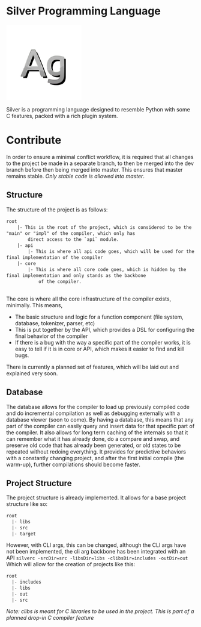 # Silver Programming Language
<img src="res/silver_logo.png" width="200">

Silver is a programming language designed to resemble Python with some C features, packed with a rich plugin system.

# Contribute
In order to ensure a minimal conflict workflow, it is required that all changes to the project be made in a separate
branch, to then be merged into the dev branch before then being merged into master. This ensures that master remains 
stable. *Only stable code is allowed into master*.

## Structure
The structure of the project is as follows:
```
root
    |- This is the root of the project, which is considered to be the "main" or "impl" of the compiler, which only has
        direct access to the `api` module. 
    |- api
        |- This is where all api code goes, which will be used for the final implementation of the compiler
    |- core
        |- This is where all core code goes, which is hidden by the final implementation and only stands as the backbone
            of the compiler.
  
```
The core is where all the core infrastructure of the compiler exists, minimally. This means,
* The basic structure and logic for a function component (file system, database, tokenizer, parser, etc)
* This is put together by the API, which provides a DSL for configuring the final behavior of the compiler
* If there is a bug with the way a specific part of the compiler works, it is easy to tell if it is in core or API, which makes it easier to find and kill bugs.

There is currently a planned set of features, which will be laid out and explained very soon.

## Database
The database allows for the compiler to load up previously compiled code and do incremental compilation as well as debugging externally with a database viewer (soon to come).
By having a database, this means that any part of the compiler can easily query and insert data for that specific part of the compiler.
It also allows for long term caching of the internals so that it can remember what it has already done, do a compare and swap, and preserve old code that has already been generated, or old states to be repeated without redoing everything.
It provides for predictive behaviors with a constantly changing project, and after the first initial compile (the warm-up), further compilations should become faster.

## Project Structure
The project structure is already implemented. It allows for a base project structure like so:
```
root
  |- libs
  |- src
  |- target
```
However, with CLI args, this can be changed, although the CLI args have not been implemented, the cli arg backbone has been integrated with an API
`silverc -srcDir=src -libsDir=libs -clibsDir=includes -outDir=out`
Which will allow for the creation of projects like this:
```
root
  |- includes
  |- libs
  |- out
  |- src
```
*Note: clibs is meant for C libraries to be used in the project. This is part of a planned drop-in C compiler feature*